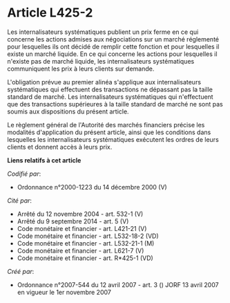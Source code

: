 # Article L425-2

Les internalisateurs systématiques publient un prix ferme en ce qui concerne les actions admises aux négociations sur un
marché réglementé pour lesquelles ils ont décidé de remplir cette fonction et pour lesquelles il existe un marché liquide. En
ce qui concerne les actions pour lesquelles il n'existe pas de marché liquide, les internalisateurs systématiques
communiquent les prix à leurs clients sur demande.

L'obligation prévue au premier alinéa s'applique aux internalisateurs systématiques qui effectuent des transactions ne
dépassant pas la taille standard de marché. Les internalisateurs systématiques qui n'effectuent que des transactions
supérieures à la taille standard de marché ne sont pas soumis aux dispositions du présent article.

Le règlement général de l'Autorité des marchés financiers précise les modalités d'application du présent article, ainsi que
les conditions dans lesquelles les internalisateurs systématiques exécutent les ordres de leurs clients et donnent accès à
leurs prix.

**Liens relatifs à cet article**

_Codifié par_:

  - Ordonnance n°2000-1223 du 14 décembre 2000 (V)

_Cité par_:

  - Arrêté du 12 novembre 2004 - art. 532-1 (V)
  - Arrêté du 9 septembre 2014 - art. 5 (V)
  - Code monétaire et financier - art. L421-21 (V)
  - Code monétaire et financier - art. L532-18-2 (VD)
  - Code monétaire et financier - art. L532-21-1 (M)
  - Code monétaire et financier - art. L621-7 (V)
  - Code monétaire et financier - art. R*425-1 (VD)

_Créé par_:

  - Ordonnance n°2007-544 du 12 avril 2007 - art. 3 () JORF 13 avril 2007 en vigueur le 1er novembre 2007
